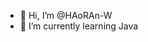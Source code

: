 - 👋 Hi, I’m @HAoRAn-W
- 🌱 I’m currently learning Java

<!---
HAoRAn-W/HAoRAn-W is a ✨ special ✨ repository because its `README.md` (this file) appears on your GitHub profile.
You can click the Preview link to take a look at your changes.

- 📫 How to reach me ...
--->
